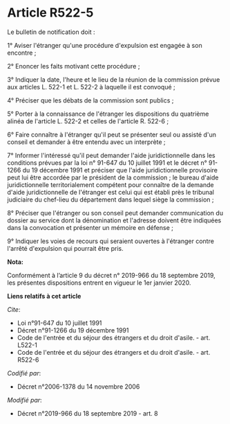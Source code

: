 # Article R522-5

Le bulletin de notification doit : 

1° Aviser l'étranger qu'une procédure d'expulsion est engagée à son encontre ; 

2° Enoncer les faits motivant cette procédure ; 

3° Indiquer la date, l'heure et le lieu de la réunion de la commission prévue aux articles L. 522-1 et L. 522-2 à laquelle il
est convoqué ; 

4° Préciser que les débats de la commission sont publics ; 

5° Porter à la connaissance de l'étranger les dispositions du quatrième alinéa de l'article L. 522-2 et celles de l'article
R. 522-6 ; 

6° Faire connaître à l'étranger qu'il peut se présenter seul ou assisté d'un conseil et demander à être entendu avec un
interprète ; 

7° Informer l'intéressé qu'il peut demander l'aide juridictionnelle dans les conditions prévues par la loi n° 91-647 du 10
juillet 1991 et le décret n° 91-1266 du 19 décembre 1991 et préciser que l'aide juridictionnelle provisoire peut lui être
accordée par le président de la commission ; le bureau d'aide juridictionnelle territorialement compétent pour connaître de
la demande d'aide juridictionnelle de l'étranger est celui qui est établi près le   tribunal judiciaire du chef-lieu du
département dans lequel siège la commission ; 

8° Préciser que l'étranger ou son conseil peut demander communication du dossier au service dont la dénomination et l'adresse
doivent être indiquées dans la convocation et présenter un mémoire en défense ; 

9° Indiquer les voies de recours qui seraient ouvertes à l'étranger contre l'arrêté d'expulsion qui pourrait être pris.

**Nota:**

Conformément à l’article 9 du décret n° 2019-966 du 18 septembre 2019, les présentes dispositions entrent en vigueur le 1er
janvier 2020.

**Liens relatifs à cet article**

_Cite_:

  - Loi n°91-647 du 10 juillet 1991
  - Décret n°91-1266 du 19 décembre 1991
  - Code de l'entrée et du séjour des étrangers et du droit d'asile. - art. L522-1
  - Code de l'entrée et du séjour des étrangers et du droit d'asile. - art. R522-6

_Codifié par_:

  - Décret n°2006-1378 du 14 novembre 2006

_Modifié par_:

  - Décret n°2019-966 du 18 septembre 2019 - art. 8
